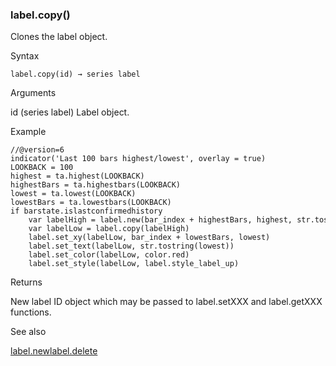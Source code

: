 ### label.copy()

Clones the label object.

Syntax

```
label.copy(id) → series label
```

Arguments

id (series label) Label object.

Example

```
//@version=6  
indicator('Last 100 bars highest/lowest', overlay = true)  
LOOKBACK = 100  
highest = ta.highest(LOOKBACK)  
highestBars = ta.highestbars(LOOKBACK)  
lowest = ta.lowest(LOOKBACK)  
lowestBars = ta.lowestbars(LOOKBACK)  
if barstate.islastconfirmedhistory  
    var labelHigh = label.new(bar_index + highestBars, highest, str.tostring(highest), color = color.green)  
    var labelLow = label.copy(labelHigh)  
    label.set_xy(labelLow, bar_index + lowestBars, lowest)  
    label.set_text(labelLow, str.tostring(lowest))  
    label.set_color(labelLow, color.red)  
    label.set_style(labelLow, label.style_label_up)
```

Returns

New label ID object which may be passed to label.setXXX and label.getXXX functions.

See also

[label.new](#fun_label.new)[label.delete](#fun_label.delete)
